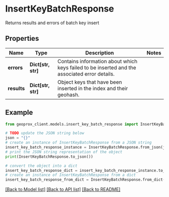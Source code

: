 # InsertKeyBatchResponse

Returns results and errors of batch key insert

## Properties

Name | Type | Description | Notes
------------ | ------------- | ------------- | -------------
**errors** | **Dict[str, str]** | Contains information about which keys failed to be inserted and the associated error details. | 
**results** | **Dict[str, str]** | Object keys that have been inserted in the index and their geohash. | 

## Example

```python
from geoprox_client.models.insert_key_batch_response import InsertKeyBatchResponse

# TODO update the JSON string below
json = "{}"
# create an instance of InsertKeyBatchResponse from a JSON string
insert_key_batch_response_instance = InsertKeyBatchResponse.from_json(json)
# print the JSON string representation of the object
print(InsertKeyBatchResponse.to_json())

# convert the object into a dict
insert_key_batch_response_dict = insert_key_batch_response_instance.to_dict()
# create an instance of InsertKeyBatchResponse from a dict
insert_key_batch_response_from_dict = InsertKeyBatchResponse.from_dict(insert_key_batch_response_dict)
```
[[Back to Model list]](../README.md#documentation-for-models) [[Back to API list]](../README.md#documentation-for-api-endpoints) [[Back to README]](../README.md)


